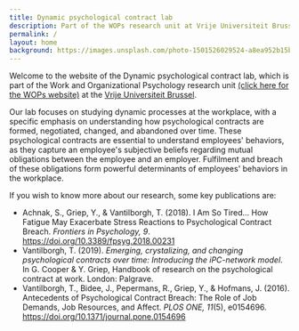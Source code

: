 ```yaml
---
title: Dynamic psychological contract lab
description: Part of the WOPs research unit at Vrije Universiteit Brussel
permalink: /
layout: home
background: https://images.unsplash.com/photo-1501526029524-a8ea952b15be?ixid=MXwxMjA3fDB8MHxwaG90by1wYWdlfHx8fGVufDB8fHw%3D&ixlib=rb-1.2.1&auto=format&fit=crop&w=1950&q=80
---
```


Welcome to the website of the Dynamic psychological contract lab, which is part of the Work and Organizational Psychology research unit [(click here for the WOPs website)](https://wops.research.vub.be/en/homepagina/) at the [Vrije Universiteit Brussel](www.vub.ac.be). 

Our lab focuses on studying dynamic processes at the workplace, with a specific emphasis on understanding how psychological contracts are formed, negotiated, changed, and abandoned over time. These psychological contracts are essential to understand employees' behaviors, as they capture an employee's subjective beliefs regarding mutual obligations between the employee and an employer. Fulfilment and breach of these obligations form powerful determinants of employees' behaviors in the workplace.

If you wish to know more about our research, some key publications are:

- Achnak, S., Griep, Y., & Vantilborgh, T. (2018). I Am So Tired… How Fatigue May Exacerbate Stress Reactions to Psychological Contract Breach. *Frontiers in Psychology, 9*. https://doi.org/10.3389/fpsyg.2018.00231
- Vantilborgh, T. (2019). *Emerging, crystalizing, and changing psychological contracts over time: Introducing the iPC-network model*. In G. Cooper & Y. Griep, Handbook of research on the psychological contract at work. London: Palgrave.
- Vantilborgh, T., Bidee, J., Pepermans, R., Griep, Y., & Hofmans, J. (2016). Antecedents of Psychological Contract Breach: The Role of Job Demands, Job Resources, and Affect. *PLOS ONE, 11*(5), e0154696. https://doi.org/10.1371/journal.pone.0154696


